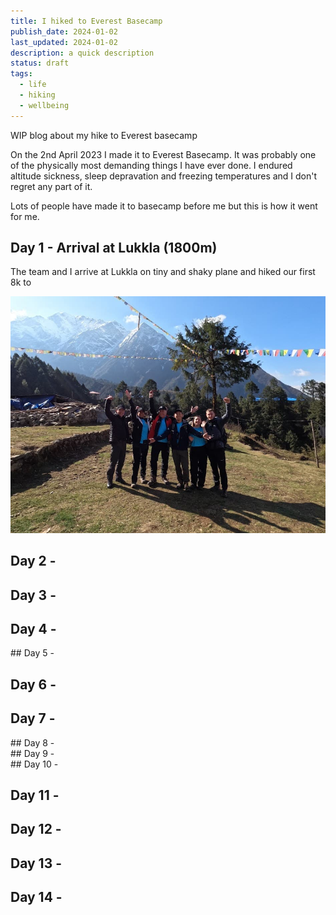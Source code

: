 ```yaml
---
title: I hiked to Everest Basecamp
publish_date: 2024-01-02
last_updated: 2024-01-02
description: a quick description
status: draft
tags:
  - life
  - hiking
  - wellbeing
---
```

WIP blog about my hike to Everest basecamp

On the 2nd April 2023 I made it to Everest Basecamp. It was probably one of the physically most demanding things I have ever done. I endured altitude sickness, sleep depravation and freezing temperatures and I don't regret any part of it.  

Lots of people have made it to basecamp before me but this is how it went for me.

## Day 1 - Arrival at Lukkla (1800m)

The team and I arrive at Lukkla on tiny and shaky plane and hiked our first 8k to 

![](attachments/GOPR0235.jpg)



<div class="strava-embed-placeholder" data-embed-type="activity" data-embed-id="10479053439" data-style="standard"></div><div class="strava-embed-placeholder" data-embed-type="activity" data-embed-id="8773766993" data-style="standard"></div><script src="https://strava-embeds.com/embed.js"></script>




## Day 2 -

<div class="strava-embed-placeholder" data-embed-type="activity" data-embed-id="8779392541" data-style="standard"></div><script src="https://strava-embeds.com/embed.js"></script>

## Day 3 -

<div class="strava-embed-placeholder" data-embed-type="activity" data-embed-id="8783863155" data-style="standard"></div><script src="https://strava-embeds.com/embed.js"></script>

## Day 4 -
<div class="strava-embed-placeholder" data-embed-type="activity" data-embed-id="8784362504" data-style="standard"></div><script src="https://strava-embeds.com/embed.js"></script>

<div class="strava-embed-placeholder" data-embed-type="activity" data-embed-id="8784362504" data-style="standard"></div><script src="https://strava-embeds.com/embed.js"></script>

<div class="strava-embed-placeholder" data-embed-type="activity" data-embed-id="8784362504" data-style="standard"></div><script src="https://strava-embeds.com/embed.js"></script>
## Day 5 -

<div class="strava-embed-placeholder" data-embed-type="activity" data-embed-id="8800868630" data-style="standard"></div><script src="https://strava-embeds.com/embed.js"></script>

## Day 6 -

<div class="strava-embed-placeholder" data-embed-type="activity" data-embed-id="8800868630" data-style="standard"></div><script src="https://strava-embeds.com/embed.js"></script>

## Day 7 -

<div class="strava-embed-placeholder" data-embed-type="activity" data-embed-id="8800868630" data-style="standard"></div><script src="https://strava-embeds.com/embed.js"></script>
## Day 8 -

<div class="strava-embed-placeholder" data-embed-type="activity" data-embed-id="8800868630" data-style="standard"></div><script src="https://strava-embeds.com/embed.js"></script>
## Day 9 -

<div class="strava-embed-placeholder" data-embed-type="activity" data-embed-id="8852888942" data-style="standard"></div><script src="https://strava-embeds.com/embed.js"></script>

<div class="strava-embed-placeholder" data-embed-type="activity" data-embed-id="8819257607" data-style="standard"></div><script src="https://strava-embeds.com/embed.js"></script>
## Day 10 -

<div class="strava-embed-placeholder" data-embed-type="activity" data-embed-id="8824344017" data-style="standard"></div><script src="https://strava-embeds.com/embed.js"></script>

## Day 11 -


<div class="strava-embed-placeholder" data-embed-type="activity" data-embed-id="8829287149" data-style="standard"></div><script src="https://strava-embeds.com/embed.js"></script>

## Day 12 -
<div class="strava-embed-placeholder" data-embed-type="activity" data-embed-id="8835095144" data-style="standard"></div><script src="https://strava-embeds.com/embed.js"></script>


## Day 13 -

<div class="strava-embed-placeholder" data-embed-type="activity" data-embed-id="8841006070" data-style="standard"></div><script src="https://strava-embeds.com/embed.js"></script>

## Day 14 -

<div class="strava-embed-placeholder" data-embed-type="activity" data-embed-id="8845817389" data-style="standard"></div><script src="https://strava-embeds.com/embed.js"></script>

